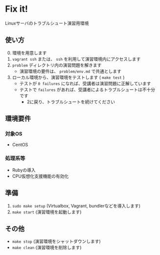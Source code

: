 # Fix it!

Linuxサーバのトラブルシュート演習用環境  

## 使い方

0. 環境を用意します
1. `vagrant ssh` または、 `ssh` を利用して演習環境内にアクセスします
2. `problem` ディレクトリ内の演習問題を解きます
   - 演習環境の要件は、 `problem/env.md` で共通とします 
3. ローカル環境から、演習環境をテストします ( `make test` )
   - テストが `0 failures` になれば、受講者は演習問題に正解しています
   - テストで `failures` があれば、受講者によるトラブルシュートは不十分です
      - 2に戻り、トラブルシュートを続けてください

## 環境要件
### 対象OS
- CentOS

### 処理系等
- Rubyの導入
- CPU仮想化支援機能の有効化

## 準備
1. `sudo make setup` (Virtualbox, Vagrant, bundlerなどを導入します)
2. `make start` (演習環境を起動します)

## その他
- `make stop` (演習環境をシャットダウンします)
- `make clean` (演習環境を削除します)

